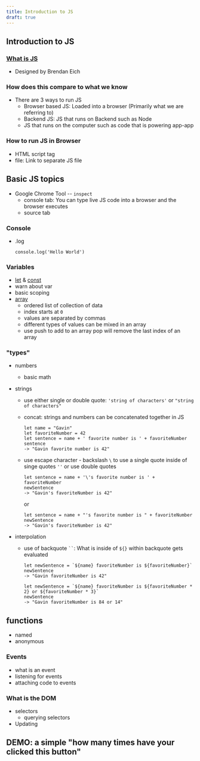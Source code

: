 ```yaml
---
title: Introduction to JS
draft: true
---
```


## Introduction to JS

### [What is JS](https://developer.mozilla.org/en-US/docs/Learn/JavaScript/First_steps/What_is_JavaScript)
- Designed by Brendan Eich

### How does this compare to what we know

- There are 3 ways to run JS
  - Browser based JS: Loaded into a browser (Primarily what we are referring to)
  - Backend JS: JS that runs on Backend such as Node
  - JS that runs on the computer such as code that is powering app-app

### How to run JS in Browser

- HTML script tag
- file: Link to separate JS file

## Basic JS topics

- Google Chrome Tool -- `inspect`
  - console tab: You can type live JS code into a browser and the browser executes
  - source tab

### Console

- .log
  ```
  console.log('Hello World')

  ```

### Variables

- [let](https://developer.mozilla.org/en-US/docs/Web/JavaScript/Reference/Statements/let) & [const](https://developer.mozilla.org/en-US/docs/Web/JavaScript/Reference/Statements/const)
- warn about var
- basic scoping
- [array](https://developer.mozilla.org/en-US/docs/Web/JavaScript/Reference/Global_Objects/Array) 
  - ordered list of collection of data
  - index starts at `0`
  - values are separated by commas
  - different types of values can be mixed in an array
  - use push to add to an array pop will remove the last index of an array


### "types"

- numbers
  - basic math

- strings
  - use either single or double quote: `'string of characters'` or `"string of characters"`
  - concat: strings and numbers can be concatenated together in JS
    ```
    let name = "Gavin"
    let favoriteNumber = 42
    let sentence = name + ' favorite number is ' + favoriteNumber
    sentence
    -> "Gavin favorite number is 42"
    ```
  - use escape character - backslash `\` to use a single quote inside of singe quotes `''` or use double quotes

      ```
      let sentence = name + '\'s favorite number is ' + favoriteNumber
      newSentence
      -> "Gavin's favoriteNumber is 42"
      ```
      or
      ```
      let sentence = name + "'s favorite number is " + favoriteNumber
      newSentence
      -> "Gavin's favoriteNumber is 42"
      ```

- interpolation
    - use of backquote ` `` `: What is inside of `${}` within backquote gets evaluated

      ```
      let newSentence = `${name} favoriteNumber is ${favoriteNumber}`
      newSentence
      -> "Gavin favoriteNumber is 42"
      ```
      ```
      let newSentence = `${name} favoriteNumber is ${favoriteNumber * 2} or ${favoriteNumber * 3}`
      newSentence
      -> "Gavin favoriteNumber is 84 or 14"
      ```

## functions

- named
- anonymous

### Events

- what is an event
- listening for events
- attaching code to events

### What is the DOM

- selectors
  - querying selectors
- Updating

## DEMO: a simple "how many times have your clicked this button"
